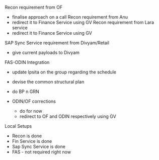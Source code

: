 Recon requirement from OF
  - finalise approach on a call
Recon requirement from Anu
  - redirect it to Finance Service using GV
Recon requirement from Lara service
  - redirect it to Finance Service using GV

SAP Sync Service requirement from Divyam/Retail
  - give current payloads to Divyam

FAS-ODIN Integration
  - update Ipsita on the group regarding the schedule
  - devise the common structural plan
  - do BP n GRN

- ODIN/OF corrections
  - do for now
  - redirect to OF and ODIN respectively using GV


Local Setups
  - Recon is done
  - Fin Service is done
  - Sap Sync Service is done
  - FAS - not required right now
